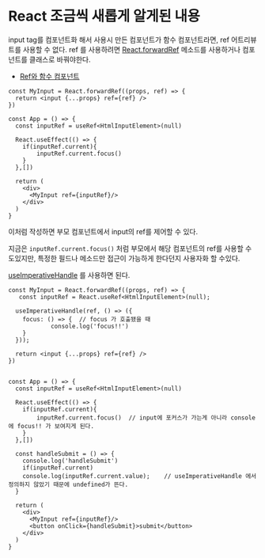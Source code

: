 

# React 조금씩 새롭게 알게된 내용

input tag를 컴포넌트화 해서 사용시 만든 컴포넌트가 함수 컴포넌트라면, ref 어트리뷰트를 사용할 수 없다. ref 를 사용하려면 [React.forwardRef](https://ko.reactjs.org/docs/forwarding-refs.html) 메소드를 사용하거나 컴포넌트를 클래스로 바꿔야한다. 

- [Ref와 함수 컴포넌트](https://ko.reactjs.org/docs/refs-and-the-dom.html#refs-and-function-components)



```tsx
const MyInput = React.forwardRef((props, ref) => {	
  return <input {...props} ref={ref} />
})

const App = () => {
  const inputRef = useRef<HtmlInputElement>(null)
  
  React.useEffect(() => {
    if(inputRef.current){
	    inputRef.current.focus()  
    }
  },[])
  
  return (
    <div>
      <MyInput ref={inputRef}/>
    </div>
  )
}
```

이처럼 작성하면 부모 컴포넌트에서 input의 ref를 제어할 수 있다.  



지금은 `inputRef.current.focus()`  처럼 부모에서 해당 컴포넌트의 ref를 사용할 수 도있지만, 특정한 필드나 메소드만 접근이 가능하게 한다던지 사용자화 할 수있다.

[useImperativeHandle](https://ko.reactjs.org/docs/hooks-reference.html#useimperativehandle) 를 사용하면 된다.

```tsx
const MyInput = React.forwardRef((props, ref) => {	
   const inputRef = React.useRef<HtmlInputElement>(null);
  
  useImperativeHandle(ref, () => ({
    focus: () => {	// focus 가 호출됐을 때 
			console.log('focus!!')
    }
  }));
  
  return <input {...props} ref={ref} />
})


const App = () => {
  const inputRef = useRef<HtmlInputElement>(null)
  
  React.useEffect(() => {
    if(inputRef.current){
	    inputRef.current.focus()  // input에 포커스가 가는게 아니라 console에 focus!! 가 보여지게 된다.
    }
  },[])
  
  const handleSubmit = () => {
    console.log('handleSubmit')
    if(inputRef.current)
    console.log(inputRef.current.value);	// useImperativeHandle 에서 정의하지 않았기 때문에 undefined가 뜬다.
  }
  
  return (
    <div>
      <MyInput ref={inputRef}/>
      <button onClick={handleSubmit}>submit</button>
    </div>
  )
}





```



